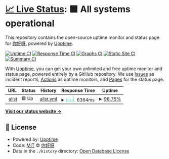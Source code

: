 # [📈 Live Status](https://88lin.github.io/upptime): <!--live status--> **🟩 All systems operational**

This repository contains the open-source uptime monitor and status page for [你好呀](https://blog.vvvv.gay/), powered by [Upptime](https://github.com/upptime/upptime).

[![Uptime CI](https://github.com/88lin/upptime/workflows/Uptime%20CI/badge.svg)](https://github.com/88lin/upptime/actions?query=workflow%3A%22Uptime+CI%22)
[![Response Time CI](https://github.com/88lin/upptime/workflows/Response%20Time%20CI/badge.svg)](https://github.com/88lin/upptime/actions?query=workflow%3A%22Response+Time+CI%22)
[![Graphs CI](https://github.com/88lin/upptime/workflows/Graphs%20CI/badge.svg)](https://github.com/88lin/upptime/actions?query=workflow%3A%22Graphs+CI%22)
[![Static Site CI](https://github.com/88lin/upptime/workflows/Static%20Site%20CI/badge.svg)](https://github.com/88lin/upptime/actions?query=workflow%3A%22Static+Site+CI%22)
[![Summary CI](https://github.com/88lin/upptime/workflows/Summary%20CI/badge.svg)](https://github.com/88lin/upptime/actions?query=workflow%3A%22Summary+CI%22)

With [Upptime](https://upptime.js.org), you can get your own unlimited and free uptime monitor and status page, powered entirely by a GitHub repository. We use [Issues](https://github.com/88lin/upptime/issues) as incident reports, [Actions](https://github.com/88lin/upptime/actions) as uptime monitors, and [Pages](https://88lin.github.io/upptime) for the status page.

<!--start: status pages-->
<!-- This summary is generated by Upptime (https://github.com/upptime/upptime) -->
<!-- Do not edit this manually, your changes will be overwritten -->
<!-- prettier-ignore -->
| URL | Status | History | Response Time | Uptime |
| --- | ------ | ------- | ------------- | ------ |
| <img alt="" src="https://icons.duckduckgo.com/ip3/alist-replit.88lin.repl.co.ico" height="13"> [alist](https://alist-replit.88lin.repl.co) | 🟩 Up | [alist.yml](https://github.com/88lin/upptime/commits/HEAD/history/alist.yml) | <details><summary><img alt="Response time graph" src="./graphs/alist/response-time-week.png" height="20"> 6364ms</summary><br><a href="https://88lin.github.io/upptime/history/alist"><img alt="Response time 5099" src="https://img.shields.io/endpoint?url=https%3A%2F%2Fraw.githubusercontent.com%2F88lin%2Fupptime%2FHEAD%2Fapi%2Falist%2Fresponse-time.json"></a><br><a href="https://88lin.github.io/upptime/history/alist"><img alt="24-hour response time 3083" src="https://img.shields.io/endpoint?url=https%3A%2F%2Fraw.githubusercontent.com%2F88lin%2Fupptime%2FHEAD%2Fapi%2Falist%2Fresponse-time-day.json"></a><br><a href="https://88lin.github.io/upptime/history/alist"><img alt="7-day response time 6364" src="https://img.shields.io/endpoint?url=https%3A%2F%2Fraw.githubusercontent.com%2F88lin%2Fupptime%2FHEAD%2Fapi%2Falist%2Fresponse-time-week.json"></a><br><a href="https://88lin.github.io/upptime/history/alist"><img alt="30-day response time 5099" src="https://img.shields.io/endpoint?url=https%3A%2F%2Fraw.githubusercontent.com%2F88lin%2Fupptime%2FHEAD%2Fapi%2Falist%2Fresponse-time-month.json"></a><br><a href="https://88lin.github.io/upptime/history/alist"><img alt="1-year response time 5099" src="https://img.shields.io/endpoint?url=https%3A%2F%2Fraw.githubusercontent.com%2F88lin%2Fupptime%2FHEAD%2Fapi%2Falist%2Fresponse-time-year.json"></a></details> | <details><summary><a href="https://88lin.github.io/upptime/history/alist">98.75%</a></summary><a href="https://88lin.github.io/upptime/history/alist"><img alt="All-time uptime 97.87%" src="https://img.shields.io/endpoint?url=https%3A%2F%2Fraw.githubusercontent.com%2F88lin%2Fupptime%2FHEAD%2Fapi%2Falist%2Fuptime.json"></a><br><a href="https://88lin.github.io/upptime/history/alist"><img alt="24-hour uptime 99.44%" src="https://img.shields.io/endpoint?url=https%3A%2F%2Fraw.githubusercontent.com%2F88lin%2Fupptime%2FHEAD%2Fapi%2Falist%2Fuptime-day.json"></a><br><a href="https://88lin.github.io/upptime/history/alist"><img alt="7-day uptime 98.75%" src="https://img.shields.io/endpoint?url=https%3A%2F%2Fraw.githubusercontent.com%2F88lin%2Fupptime%2FHEAD%2Fapi%2Falist%2Fuptime-week.json"></a><br><a href="https://88lin.github.io/upptime/history/alist"><img alt="30-day uptime 97.87%" src="https://img.shields.io/endpoint?url=https%3A%2F%2Fraw.githubusercontent.com%2F88lin%2Fupptime%2FHEAD%2Fapi%2Falist%2Fuptime-month.json"></a><br><a href="https://88lin.github.io/upptime/history/alist"><img alt="1-year uptime 97.87%" src="https://img.shields.io/endpoint?url=https%3A%2F%2Fraw.githubusercontent.com%2F88lin%2Fupptime%2FHEAD%2Fapi%2Falist%2Fuptime-year.json"></a></details>

<!--end: status pages-->

[**Visit our status website →**](https://88lin.github.io/upptime)

## 📄 License

- Powered by: [Upptime](https://github.com/upptime/upptime)
- Code: [MIT](./LICENSE) © [你好呀](https://blog.vvvv.gay/)
- Data in the `./history` directory: [Open Database License](https://opendatacommons.org/licenses/odbl/1-0/)
